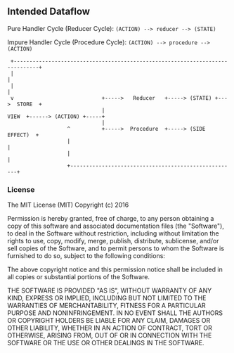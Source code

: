 ## Intended Dataflow
Pure Handler Cycle (Reducer Cycle): `(ACTION) --> reducer --> (STATE)`

Impure Handler Cycle (Procedure Cycle): `(ACTION) --> procedure --> (ACTION)`


```
 +------------------------------------------------------------------------------+
 |                                                                              |
 |                                                                              |
 v                            +----->   Reducer   +-----> (STATE) +--->  STORE  +
                              |
VIEW  +------> (ACTION) +-----+
                              |
                   ^          +----->  Procedure  +-----> (SIDE EFFECT)  +
                   |                                                     |
                   |                                                     |
                   +-----------------------------------------------------+

```


### License

The MIT License (MIT)
Copyright (c) 2016

Permission is hereby granted, free of charge, to any person obtaining a copy of this software and associated documentation files (the "Software"), to deal in the Software without restriction, including without limitation the rights to use, copy, modify, merge, publish, distribute, sublicense, and/or sell copies of the Software, and to permit persons to whom the Software is furnished to do so, subject to the following conditions:

The above copyright notice and this permission notice shall be included in all copies or substantial portions of the Software.

THE SOFTWARE IS PROVIDED "AS IS", WITHOUT WARRANTY OF ANY KIND, EXPRESS OR IMPLIED, INCLUDING BUT NOT LIMITED TO THE WARRANTIES OF MERCHANTABILITY, FITNESS FOR A PARTICULAR PURPOSE AND NONINFRINGEMENT. IN NO EVENT SHALL THE AUTHORS OR COPYRIGHT HOLDERS BE LIABLE FOR ANY CLAIM, DAMAGES OR OTHER LIABILITY, WHETHER IN AN ACTION OF CONTRACT, TORT OR OTHERWISE, ARISING FROM, OUT OF OR IN CONNECTION WITH THE SOFTWARE OR THE USE OR OTHER DEALINGS IN THE SOFTWARE.
